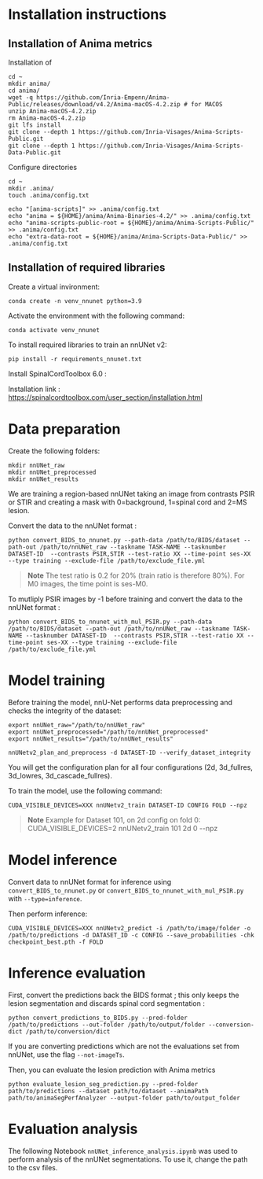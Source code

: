 # Installation instructions

## Installation of Anima metrics

Installation of 

```
cd ~
mkdir anima/
cd anima/
wget -q https://github.com/Inria-Empenn/Anima-Public/releases/download/v4.2/Anima-macOS-4.2.zip # for MACOS
unzip Anima-macOS-4.2.zip
rm Anima-macOS-4.2.zip
git lfs install
git clone --depth 1 https://github.com/Inria-Visages/Anima-Scripts-Public.git
git clone --depth 1 https://github.com/Inria-Visages/Anima-Scripts-Data-Public.git
```

Configure directories

```
cd ~
mkdir .anima/
touch .anima/config.txt

echo "[anima-scripts]" >> .anima/config.txt
echo "anima = ${HOME}/anima/Anima-Binaries-4.2/" >> .anima/config.txt
echo "anima-scripts-public-root = ${HOME}/anima/Anima-Scripts-Public/" >> .anima/config.txt
echo "extra-data-root = ${HOME}/anima/Anima-Scripts-Data-Public/" >> .anima/config.txt
```

## Installation of required libraries

Create a virtual invironment: 
~~~
conda create -n venv_nnunet python=3.9
~~~

Activate the environment with the following command:
~~~
conda activate venv_nnunet
~~~

To install required libraries to train an nnUNet v2:

```
pip install -r requirements_nnunet.txt
```

Install SpinalCordToolbox 6.0 :

Installation link : https://spinalcordtoolbox.com/user_section/installation.html


# Data preparation

Create the following folders:

~~~
mkdir nnUNet_raw
mkdir nnUNet_preprocessed
mkdir nnUNet_results
~~~

We are training a region-based nnUNet taking an image from contrasts PSIR or STIR and creating a mask with 0=background, 1=spinal cord and 2=MS lesion.

Convert the data to the nnUNet format :

~~~
python convert_BIDS_to_nnunet.py --path-data /path/to/BIDS/dataset --path-out /path/to/nnUNet_raw --taskname TASK-NAME --tasknumber DATASET-ID  --contrasts PSIR,STIR --test-ratio XX --time-point ses-XX --type training --exclude-file /path/to/exclude_file.yml
~~~

> **Note**
> The test ratio is 0.2 for 20% (train ratio is therefore 80%). For M0 images, the time point is ses-M0.

To mutliply PSIR images by -1 before training and convert the data to the nnUNet format :

~~~
python convert_BIDS_to_nnunet_with_mul_PSIR.py --path-data /path/to/BIDS/dataset --path-out /path/to/nnUNet_raw --taskname TASK-NAME --tasknumber DATASET-ID  --contrasts PSIR,STIR --test-ratio XX --time-point ses-XX --type training --exclude-file /path/to/exclude_file.yml
~~~

# Model training

Before training the model, nnU-Net performs data preprocessing and checks the integrity of the dataset:

~~~
export nnUNet_raw="/path/to/nnUNet_raw"
export nnUNet_preprocessed="/path/to/nnUNet_preprocessed"
export nnUNet_results="/path/to/nnUNet_results"

nnUNetv2_plan_and_preprocess -d DATASET-ID --verify_dataset_integrity
~~~

You will get the configuration plan for all four configurations (2d, 3d_fullres, 3d_lowres, 3d_cascade_fullres).

To train the model, use the following command:
~~~
CUDA_VISIBLE_DEVICES=XXX nnUNetv2_train DATASET-ID CONFIG FOLD --npz
~~~

> **Note**
> Example for Dataset 101, on 2d config on fold 0: CUDA_VISIBLE_DEVICES=2 nnUNetv2_train 101 2d 0 --npz

# Model inference

Convert data to nnUNet format for inference using `convert_BIDS_to_nnunet.py` or `convert_BIDS_to_nnunet_with_mul_PSIR.py` with `--type=inference`.

Then perform inference:
~~~
CUDA_VISIBLE_DEVICES=XXX nnUNetv2_predict -i /path/to/image/folder -o /path/to/predictions -d DATASET_ID -c CONFIG --save_probabilities -chk checkpoint_best.pth -f FOLD
~~~

# Inference evaluation

First, convert the predictions back the BIDS format ; this only keeps the lesion segmentation and discards spinal cord segmentation :

~~~
python convert_predictions_to_BIDS.py --pred-folder /path/to/predictions --out-folder /path/to/output/folder --conversion-dict /path/to/conversion/dict
~~~

If you are converting predictions which are not the evaluations set from nnUNet, use the flag `--not-imageTs`.

Then, you can evaluate the lesion prediction with Anima metrics

~~~
python evaluate_lesion_seg_prediction.py --pred-folder path/to/predictions --dataset path/to/dataset --animaPath path/to/animaSegPerfAnalyzer --output-folder path/to/output_folder
~~~

# Evaluation analysis

The following Notebook `nnUNet_inference_analysis.ipynb` was used to perform analysis of the nnUNet segmentations. 
To use it, change the path to the csv files. 

